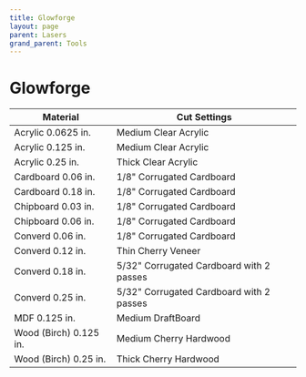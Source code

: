 ```yaml
---
title: Glowforge
layout: page
parent: Lasers
grand_parent: Tools
---
```


# Glowforge

| Material               | Cut Settings                             |
| ---------------------- | ---------------------------------------- |
| Acrylic 0.0625 in.     | Medium Clear Acrylic                     |
| Acrylic 0.125 in.      | Medium Clear Acrylic                     |
| Acrylic 0.25 in.       | Thick Clear Acrylic                      |
| Cardboard 0.06 in.     | 1/8" Corrugated Cardboard                |
| Cardboard 0.18 in.     | 1/8" Corrugated Cardboard                |
| Chipboard 0.03 in.     | 1/8" Corrugated Cardboard                |
| Chipboard 0.06 in.     | 1/8" Corrugated Cardboard                |
| Converd 0.06 in.       | 1/8" Corrugated Cardboard                |
| Converd 0.12 in.       | Thin Cherry Veneer                       |
| Converd 0.18 in.       | 5/32" Corrugated Cardboard with 2 passes |
| Converd 0.25 in.       | 5/32" Corrugated Cardboard with 2 passes |
| MDF 0.125 in.          | Medium DraftBoard                        |
| Wood (Birch) 0.125 in. | Medium Cherry Hardwood                   |
| Wood (Birch) 0.25 in.  | Thick Cherry Hardwood                    |